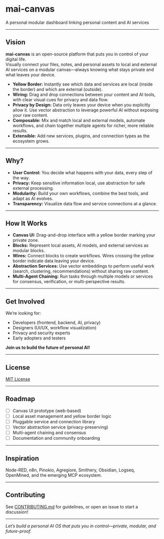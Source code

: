 # mai-canvas

A personal modular dashboard linking personal content and AI services

---

## Vision

**mai-canvas** is an open-source platform that puts you in control of your digital life.  
Visually connect your files, notes, and personal assets to local and external AI services on a modular canvas—always knowing what stays private and what leaves your device.

- **Yellow Border:** Instantly see which data and services are local (inside the border) and which are external (outside).
- **Wiring:** Drag and drop connections between your content and AI tools, with clear visual cues for privacy and data flow.
- **Privacy by Design:** Data only leaves your device when you explicitly allow it. Use vector abstraction to leverage powerful AI without exposing your raw content.
- **Composable:** Mix and match local and external models, automate workflows, and chain together multiple agents for richer, more reliable results.
- **Extensible:** Add new services, plugins, and connection types as the ecosystem grows.

---

## Why?

- **User Control:** You decide what happens with your data, every step of the way.
- **Privacy:** Keep sensitive information local, use abstraction for safe external processing.
- **Modularity:** Build your own workflows, combine the best tools, and adapt as AI evolves.
- **Transparency:** Visualize data flow and service connections at a glance.

---

## How It Works

- **Canvas UI:** Drag-and-drop interface with a yellow border marking your private zone.
- **Blocks:** Represent local assets, AI models, and external services as modular blocks.
- **Wires:** Connect blocks to create workflows. Wires crossing the yellow border indicate data leaving your device.
- **Abstraction Services:** Use vector embeddings to perform useful work (search, clustering, recommendations) without sharing raw content.
- **Multi-Agent Chaining:** Run tasks through multiple models or services for consensus, verification, or multi-perspective results.

---

## Get Involved

We’re looking for:
- Developers (frontend, backend, AI, privacy)
- Designers (UI/UX, workflow visualization)
- Privacy and security experts
- Early adopters and testers

**Join us to build the future of personal AI!**

---

## License

[MIT License](LICENSE)

---

## Roadmap

- [ ] Canvas UI prototype (web-based)
- [ ] Local asset management and yellow border logic
- [ ] Pluggable service and connection library
- [ ] Vector abstraction service (privacy-preserving)
- [ ] Multi-agent chaining and consensus
- [ ] Documentation and community onboarding

---

## Inspiration

Node-RED, n8n, Pinokio, Agregiore, Smithery, Obsidian, Logseq, OpenMined, and the emerging MCP ecosystem.

---

## Contributing

See [CONTRIBUTING.md](CONTRIBUTING.md) for guidelines, or open an issue to start a discussion!

---

*Let’s build a personal AI OS that puts you in control—private, modular, and future-proof.*

